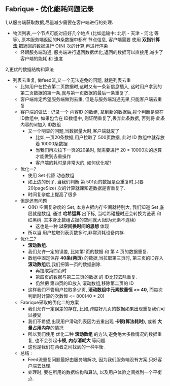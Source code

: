 ## Fabrique - 优化能耗问题记录



1,从服务端获取数据,尽量减少需要在客户端进行的处理.

- 物流列表,一个节点可能对应好几个地点 (比如运输中: 北京 - 天津 - 河北 等等), 原本服务端返回的N条数据中都有 节点信息, 客户端需要 使用 **双指针算法**,把返回的数据进行 O(N) 次的计算,再进行渲染
  - 经跟服务端沟通, 服务端进行返回数据优化,返回的数据可以直接用,减少了客户端的能耗 和 速度 



2,更优的数据结构和算法

- 列表去重复, 做feed流,又一个无法避免的问题, 就是列表去重
  - 比如用户在拉去第二页数据时,这时又有一条新信息插入, 这时用户拿到的第二页数据的第一条,就与第一页数据的最后一条重复了.
  - 客户端肯定希望服务端做到去重, 但是与服务端沟通无果,只能客户端去重复
  - 客户端的做法 : 记录一个 内容ID 的数组, 拿到新的数据后,挨个判断是否在 ID数组中, 如果包含在 ID数组中, 则证明重复了,丢弃此条数据, 否则将 此条内容的id加入 ID数组
    - 又一个明显的问题,当数据量大时,客户端就废了
      - 比如,一页20条数据,用户拉取了 500页数据, 此时 ID 数组中就存放着 10000条数据
      - 当我们再次拉下一页的20条时, 就需要进行 20 * 10000次的运算才能做到去重操作
      - 客户端的耗时是非常大的, 如何优化呢?
  - 优化一?
    - 使用 Set 代替 动态数组
    - 如上边的例子, 当我们判断 第 501页的数据是否重复时,只要 20(pageSize) 次的计算就课知道数据是否重复了.
    - 时间复杂度上提高了很多
  - 但是还有问题
    - O(N) 空间复杂度的 Set, 本身占据内存空间就特别大, 我们知道 Set 底层就是数组, 通过 **哈希运算** 出下标, 当哈希碰撞时还会转换为链表 和 红黑树. 其本身比数组占据的空间就大(因为元素不连续)
      - 这也是一种 **以空间换时间的思想** 体现
    - 所以当 用户拉取列表页数多时,非常消耗设备内存.
  - 优化二?
    - **滚动数组**.
    - 我们允许一定的误差, 比如第1页的数据 和 第 4 页的数据重复.
    - 数组中固定保存 **40条(两页)** 的数据,当拉取第三页时, 第三页的ID存入**滚动数组**后,我们把第一页的数据删除.
      - 再拉取第四页时
      - 第四页的数据与第二三页的数据 的 ID比较去除重复.
      - 仍然把 第四页的ID放入 滚动数组,移除第二页的 ID
    - 这样我们不管用户拉取多少页, **滚动数组中元素数量恒 <= 40**,  而每次判断时计算的次数恒 <= 800(40 * 20)
  - Fabrique采取的优化二的方案
    - 我们允许一定误差的存在, 比如,跨度好几页的数据如果出现重复我们可以接受
    - 我们不希望,出现用户滑动列表因为去重出现 **卡顿(算法耗时)**, 或者 **大量占用内存**的情况
    - 所以我们使用 优化二种 **滚动数组** 的方法,避免绝大多数情况的数据重复, 也不会引起**卡顿, 内存消耗大** 等问题.
    - 这也是我们在两者之间找到的一种平衡.
  - 总结 : 
    - Feed流重复问题最好由服务端解决, 因为我们服务端没有方案,只好客户端去处理.
    - 处理时, 要在所用的数据结构和算法, 以及用户体验之间找到一个平衡点.



